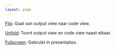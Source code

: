 ```yaml
---
layout: page
---
```

<p><a href="http://research.nodebox.net/data/media/fx-flip.mov">Flip</a>:  Gaat van output view naar code view.</p>

<p><a href="http://research.nodebox.net/data/media/fx-unfold.mov">Unfold</a>: Toont output view en code view naast elkaar.</p>

<p><a href="http://research.nodebox.net/data/media/fx-fullscreen.mov">Fullscreen</a>: Gebruikt in presentaties.</p>
